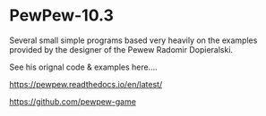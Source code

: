 # PewPew-10.3
Several small simple programs based very heavily on the examples provided by the designer of the Pewew 
Radomir Dopieralski.

See his orignal code & examples here.... 

https://pewpew.readthedocs.io/en/latest/

https://github.com/pewpew-game
